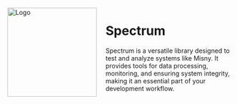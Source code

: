 <div style="display: flex; align-items: center;">
  <img src="https://github.com/letalboy/Spectrum/assets/63066865/cf9c60e7-9eba-474c-8cc1-b246e661fd5c" alt="Logo" width="200" height="200" style="margin-right: 20px;">
  <div>
    <h1>Spectrum</h1>
    <p>Spectrum is a versatile library designed to test and analyze systems like Misny. It provides tools for data processing, monitoring, and ensuring system integrity, making it an essential part of your development workflow.</p>
  </div>
</div>
